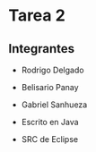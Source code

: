 # Tarea 2

## Integrantes
* Rodrigo Delgado
* Belisario Panay
* Gabriel Sanhueza

* Escrito en Java
* SRC de Eclipse
